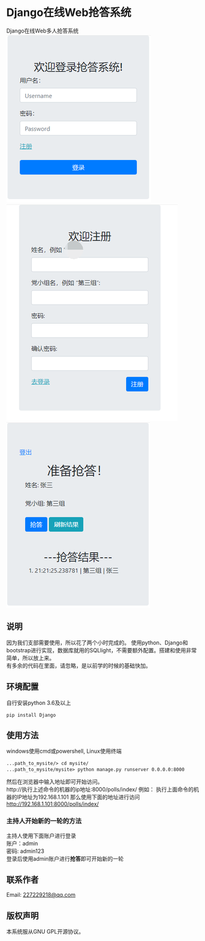 # Django在线Web抢答系统

Django在线Web多人抢答系统  
![login](login.png)  
![register](register.png)  
![qiangda](qiangda.png)  

## 说明
因为我们支部需要使用，所以花了两个小时完成的。
使用python、Django和bootstrap进行实现，数据库就用的SQLlight，不需要额外配置。搭建和使用非常简单，所以放上来。  
有多余的代码在里面，请忽略，是以前学的时候的基础快加。  

## 环境配置

自行安装python 3.6及以上
```
pip install Django
```
## 使用方法
windows使用cmd或powershell, Linux使用终端

```
...path_to_mysite/> cd mysite/
...path_to_mysite/mysite> python manage.py runserver 0.0.0.0:8000
```

然后在浏览器中输入地址即可开始访问。  
http://执行上述命令的机器的ip地址:8000/polls/index/
例如：
执行上面命令的机器的IP地址为192.168.1.101
那么使用下面的地址进行访问  
http://192.168.1.101:8000/polls/index/

### 主持人开始新的一轮的方法
主持人使用下面账户进行登录  
账户：admin  
密码: admin123  
登录后使用admin账户进行**抢答**即可开始新的一轮

## 联系作者
Email: 227229218@qq.com

## 版权声明
本系统服从GNU GPL开源协议。
